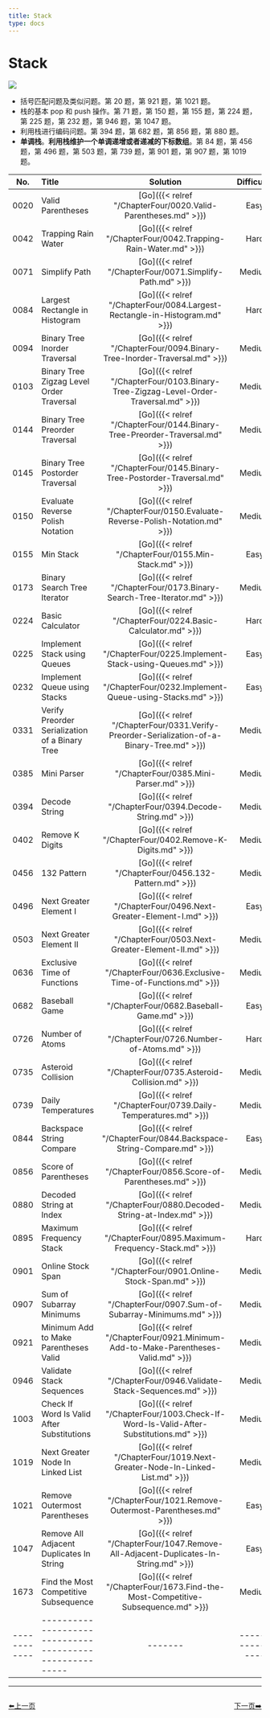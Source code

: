 ```yaml
---
title: Stack
type: docs
---
```


# Stack

![](https://img.halfrost.com/Leetcode/Stack.png)

- 括号匹配问题及类似问题。第 20 题，第 921 题，第 1021 题。
- 栈的基本 pop 和 push 操作。第 71 题，第 150 题，第 155 题，第 224 题，第 225 题，第 232 题，第 946 题，第 1047 题。
- 利用栈进行编码问题。第 394 题，第 682 题，第 856 题，第 880 题。
- **单调栈**。**利用栈维护一个单调递增或者递减的下标数组**。第 84 题，第 456 题，第 496 题，第 503 题，第 739 题，第 901 题，第 907 题，第 1019 题。



| No.      | Title | Solution | Difficulty | TimeComplexity | SpaceComplexity |Favorite| Acceptance |
|:--------:|:------- | :--------: | :----------: | :----: | :-----: | :-----: |:-----: |
|0020|Valid Parentheses|[Go]({{< relref "/ChapterFour/0020.Valid-Parentheses.md" >}})|Easy| O(log n)| O(1)||39.5%|
|0042|Trapping Rain Water|[Go]({{< relref "/ChapterFour/0042.Trapping-Rain-Water.md" >}})|Hard| O(n)| O(1)|❤️|50.8%|
|0071|Simplify Path|[Go]({{< relref "/ChapterFour/0071.Simplify-Path.md" >}})|Medium| O(n)| O(n)|❤️|33.6%|
|0084|Largest Rectangle in Histogram|[Go]({{< relref "/ChapterFour/0084.Largest-Rectangle-in-Histogram.md" >}})|Hard| O(n)| O(n)|❤️|36.8%|
|0094|Binary Tree Inorder Traversal|[Go]({{< relref "/ChapterFour/0094.Binary-Tree-Inorder-Traversal.md" >}})|Medium| O(n)| O(1)||65.4%|
|0103|Binary Tree Zigzag Level Order Traversal|[Go]({{< relref "/ChapterFour/0103.Binary-Tree-Zigzag-Level-Order-Traversal.md" >}})|Medium| O(n)| O(n)||49.8%|
|0144|Binary Tree Preorder Traversal|[Go]({{< relref "/ChapterFour/0144.Binary-Tree-Preorder-Traversal.md" >}})|Medium| O(n)| O(1)||57.1%|
|0145|Binary Tree Postorder Traversal|[Go]({{< relref "/ChapterFour/0145.Binary-Tree-Postorder-Traversal.md" >}})|Medium| O(n)| O(1)||57.1%|
|0150|Evaluate Reverse Polish Notation|[Go]({{< relref "/ChapterFour/0150.Evaluate-Reverse-Polish-Notation.md" >}})|Medium| O(n)| O(1)||37.6%|
|0155|Min Stack|[Go]({{< relref "/ChapterFour/0155.Min-Stack.md" >}})|Easy| O(n)| O(n)||46.0%|
|0173|Binary Search Tree Iterator|[Go]({{< relref "/ChapterFour/0173.Binary-Search-Tree-Iterator.md" >}})|Medium| O(n)| O(1)||59.6%|
|0224|Basic Calculator|[Go]({{< relref "/ChapterFour/0224.Basic-Calculator.md" >}})|Hard| O(n)| O(n)||38.0%|
|0225|Implement Stack using Queues|[Go]({{< relref "/ChapterFour/0225.Implement-Stack-using-Queues.md" >}})|Easy| O(n)| O(n)||46.9%|
|0232|Implement Queue using Stacks|[Go]({{< relref "/ChapterFour/0232.Implement-Queue-using-Stacks.md" >}})|Easy| O(n)| O(n)||51.6%|
|0331|Verify Preorder Serialization of a Binary Tree|[Go]({{< relref "/ChapterFour/0331.Verify-Preorder-Serialization-of-a-Binary-Tree.md" >}})|Medium| O(n)| O(1)||40.9%|
|0385|Mini Parser|[Go]({{< relref "/ChapterFour/0385.Mini-Parser.md" >}})|Medium||||34.3%|
|0394|Decode String|[Go]({{< relref "/ChapterFour/0394.Decode-String.md" >}})|Medium| O(n)| O(n)||52.4%|
|0402|Remove K Digits|[Go]({{< relref "/ChapterFour/0402.Remove-K-Digits.md" >}})|Medium| O(n)| O(1)||28.6%|
|0456|132 Pattern|[Go]({{< relref "/ChapterFour/0456.132-Pattern.md" >}})|Medium| O(n)| O(n)||30.6%|
|0496|Next Greater Element I|[Go]({{< relref "/ChapterFour/0496.Next-Greater-Element-I.md" >}})|Easy| O(n)| O(n)||65.2%|
|0503|Next Greater Element II|[Go]({{< relref "/ChapterFour/0503.Next-Greater-Element-II.md" >}})|Medium| O(n)| O(n)||58.2%|
|0636|Exclusive Time of Functions|[Go]({{< relref "/ChapterFour/0636.Exclusive-Time-of-Functions.md" >}})|Medium| O(n)| O(n)||54.0%|
|0682|Baseball Game|[Go]({{< relref "/ChapterFour/0682.Baseball-Game.md" >}})|Easy| O(n)| O(n)||66.1%|
|0726|Number of Atoms|[Go]({{< relref "/ChapterFour/0726.Number-of-Atoms.md" >}})|Hard| O(n)| O(n) |❤️|51.0%|
|0735|Asteroid Collision|[Go]({{< relref "/ChapterFour/0735.Asteroid-Collision.md" >}})|Medium| O(n)| O(n) ||43.2%|
|0739|Daily Temperatures|[Go]({{< relref "/ChapterFour/0739.Daily-Temperatures.md" >}})|Medium| O(n)| O(n) ||64.3%|
|0844|Backspace String Compare|[Go]({{< relref "/ChapterFour/0844.Backspace-String-Compare.md" >}})|Easy| O(n)| O(n) ||46.8%|
|0856|Score of Parentheses|[Go]({{< relref "/ChapterFour/0856.Score-of-Parentheses.md" >}})|Medium| O(n)| O(n)||62.2%|
|0880|Decoded String at Index|[Go]({{< relref "/ChapterFour/0880.Decoded-String-at-Index.md" >}})|Medium| O(n)| O(n)||28.3%|
|0895|Maximum Frequency Stack|[Go]({{< relref "/ChapterFour/0895.Maximum-Frequency-Stack.md" >}})|Hard| O(n)| O(n)  ||62.2%|
|0901|Online Stock Span|[Go]({{< relref "/ChapterFour/0901.Online-Stock-Span.md" >}})|Medium| O(n)| O(n)  ||61.2%|
|0907|Sum of Subarray Minimums|[Go]({{< relref "/ChapterFour/0907.Sum-of-Subarray-Minimums.md" >}})|Medium| O(n)| O(n)|❤️|33.2%|
|0921|Minimum Add to Make Parentheses Valid|[Go]({{< relref "/ChapterFour/0921.Minimum-Add-to-Make-Parentheses-Valid.md" >}})|Medium| O(n)| O(n)||74.6%|
|0946|Validate Stack Sequences|[Go]({{< relref "/ChapterFour/0946.Validate-Stack-Sequences.md" >}})|Medium| O(n)| O(n)||63.4%|
|1003|Check If Word Is Valid After Substitutions|[Go]({{< relref "/ChapterFour/1003.Check-If-Word-Is-Valid-After-Substitutions.md" >}})|Medium| O(n)| O(1)||56.1%|
|1019|Next Greater Node In Linked List|[Go]({{< relref "/ChapterFour/1019.Next-Greater-Node-In-Linked-List.md" >}})|Medium| O(n)| O(1)||58.2%|
|1021|Remove Outermost Parentheses|[Go]({{< relref "/ChapterFour/1021.Remove-Outermost-Parentheses.md" >}})|Easy| O(n)| O(1)||78.7%|
|1047|Remove All Adjacent Duplicates In String|[Go]({{< relref "/ChapterFour/1047.Remove-All-Adjacent-Duplicates-In-String.md" >}})|Easy| O(n)| O(1)||70.3%|
|1673|Find the Most Competitive Subsequence|[Go]({{< relref "/ChapterFour/1673.Find-the-Most-Competitive-Subsequence.md" >}})|Medium||||38.3%|
|------------|-------------------------------------------------------|-------| ----------------| ---------------|-------------|-------------|-------------|


----------------------------------------------
<div style="display: flex;justify-content: space-between;align-items: center;">
<p><a href="https://books.halfrost.com/leetcode/ChapterTwo/Linked_List/">⬅️上一页</a></p>
<p><a href="https://books.halfrost.com/leetcode/ChapterTwo/Tree/">下一页➡️</a></p>
</div>
